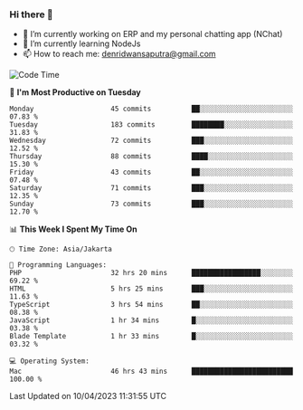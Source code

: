 ### Hi there 👋

- 🔭 I’m currently working on ERP and my personal chatting app (NChat)
- 🌱 I’m currently learning NodeJs
- 📫 How to reach me: denridwansaputra@gmail.com


<!--START_SECTION:waka-->
![Code Time](http://img.shields.io/badge/Code%20Time-2%2C951%20hrs-blue)

📅 **I'm Most Productive on Tuesday** 

```text
Monday                   45 commits          ██░░░░░░░░░░░░░░░░░░░░░░░   07.83 % 
Tuesday                  183 commits         ████████░░░░░░░░░░░░░░░░░   31.83 % 
Wednesday                72 commits          ███░░░░░░░░░░░░░░░░░░░░░░   12.52 % 
Thursday                 88 commits          ████░░░░░░░░░░░░░░░░░░░░░   15.30 % 
Friday                   43 commits          ██░░░░░░░░░░░░░░░░░░░░░░░   07.48 % 
Saturday                 71 commits          ███░░░░░░░░░░░░░░░░░░░░░░   12.35 % 
Sunday                   73 commits          ███░░░░░░░░░░░░░░░░░░░░░░   12.70 % 
```


📊 **This Week I Spent My Time On** 

```text
🕑︎ Time Zone: Asia/Jakarta

💬 Programming Languages: 
PHP                      32 hrs 20 mins      █████████████████░░░░░░░░   69.22 % 
HTML                     5 hrs 25 mins       ███░░░░░░░░░░░░░░░░░░░░░░   11.63 % 
TypeScript               3 hrs 54 mins       ██░░░░░░░░░░░░░░░░░░░░░░░   08.38 % 
JavaScript               1 hr 34 mins        █░░░░░░░░░░░░░░░░░░░░░░░░   03.38 % 
Blade Template           1 hr 33 mins        █░░░░░░░░░░░░░░░░░░░░░░░░   03.32 % 

💻 Operating System: 
Mac                      46 hrs 43 mins      █████████████████████████   100.00 % 
```


 Last Updated on 10/04/2023 11:31:55 UTC
<!--END_SECTION:waka-->

